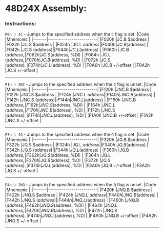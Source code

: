 # 48D24X Assembly:

### Instructions: ###
`F0h ⟩ JC` - Jumps to the specified address when the `C` flag is set.
|Code   |Mnemonic                 |
|-------|-------------------------|
|F020h  |JC.B  $address           |
|F022h  |JC.S  $address           |
|F024h  |JC.L  $address           |
|F040h  |JC.B  ($address)         |
|F042h  |JC.S  ($address)         |
|F044h  |JC.L  ($address)         |
|F060h  |JC.B  ($address, %DI)    |
|F062h  |JC.S  ($address, %DI)    |
|F064h  |JC.L  ($address, %DI)    |
|F070h  |JC.B  ($address), %DI    |
|F072h  |JC.S  ($address), %DI    |
|F074h  |JC.L  ($address), %DI    |
|F0A0h  |JC.B  +/-offset          |
|F0A2h  |JC.S  +/-offset          |

---
`F1h ⟩ JNC` - Jumps to the specified address when the `C` flag is unset.
|Code   |Mnemonic                 |
|-------|-------------------------|
|F120h  |JNC.B  $address          |
|F122h  |JNC.S  $address          |
|F124h  |JNC.L  $address          |
|F140h  |JNC.B  ($address)        |
|F142h  |JNC.S  ($address)        |
|F144h  |JNC.L  ($address)        |
|F160h  |JNC.B  ($address, %DI)   |
|F162h  |JNC.S  ($address, %DI)   |
|F164h  |JNC.L  ($address, %DI)   |
|F170h  |JNC.B  ($address), %DI   |
|F172h  |JNC.S  ($address), %DI   |
|F174h  |JNC.L  ($address), %DI   |
|F1A0h  |JNC.B  +/-offset         |
|F1A2h  |JNC.S  +/-offset         |

---
`F3h ⟩ JQ` - Jumps to the specified address when the `Q` flag is set.
|Code   |Mnemonic                 |
|-------|-------------------------|
|F320h  |JQ.B  $address           |
|F322h  |JQ.S  $address           |
|F324h  |JQ.L  $address           |
|F340h  |JQ.B  ($address)         |
|F342h  |JQ.S  ($address)         |
|F344h  |JQ.L  ($address)         |
|F360h  |JQ.B  ($address, %DI)    |
|F362h  |JQ.S  ($address, %DI)    |
|F364h  |JQ.L  ($address, %DI)    |
|F370h  |JQ.B  ($address), %DI    |
|F372h  |JQ.S  ($address), %DI    |
|F374h  |JQ.L  ($address), %DI    |
|F3A0h  |JQ.B  +/-offset          |
|F3A2h  |JQ.S  +/-offset          |

---
`F4h ⟩ JNQ` - Jumps to the specified address when the `Q` flag is unset.
|Code   |Mnemonic                 |
|-------|-------------------------|
|F420h  |JNQ.B  $address          |
|F422h  |JNQ.S  $address          |
|F424h  |JNQ.L  $address          |
|F440h  |JNQ.B  ($address)        |
|F442h  |JNQ.S  ($address)        |
|F444h  |JNQ.L  ($address)        |
|F460h  |JNQ.B  ($address, %DI)   |
|F462h  |JNQ.S  ($address, %DI)   |
|F464h  |JNQ.L  ($address, %DI)   |
|F470h  |JNQ.B  ($address), %DI   |
|F472h  |JNQ.S  ($address), %DI   |
|F474h  |JNQ.L  ($address), %DI   |
|F4A0h  |JNQ.B  +/-offset         |
|F4A2h  |JNQ.S  +/-offset         |

---